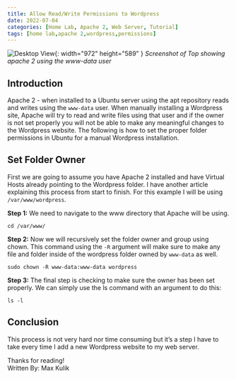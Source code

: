 ```yaml
---
title: Allow Read/Write Permissions to Wordpress
date: 2022-07-04
categories: [Home Lab, Apache 2, Web Server, Tutorial]
tags: [home lab,apache 2,wordpress,permissions]
---
```


![Desktop View](/klabsdev/images/ApacheReadWrite.png){: width="972" height="589" }
_Screenshot of Top showing apache 2 using the www-data user_

## Introduction
Apache 2 - when installed to a Ubuntu server using the apt repository reads and writes using the `www-data` user. When manually installing a Wordpress site, Apache will try to read and write files using that user and if the owner is not set properly you will not be able to make any meaningful changes to the Wordpress website. The following is how to set the proper folder permissions in Ubuntu for a manual Wordpress installation. 

## Set Folder Owner
First we are going to assume you have Apache 2 installed and have Virtual Hosts already pointing to the Wordpress folder. I have another article explaining this process from start to finish. For this example I will be using `/var/www/wordpress`.

**Step 1:** We need to navigate to the www directory that Apache will be using.
```console
cd /var/www/ 
```

**Step 2:** Now we will recursively set the folder owner and group using chown. This command using the `-R` argument will make sure to make any file and folder inside of the wordpress folder owned by `www-data` as well. 
```console
sudo chown -R www-data:www-data wordpress
```

**Step 3:** The final step is checking to make sure the owner has been set properly. We can simply use the ls command with an argument to do this:
```console
ls -l
```

## Conclusion
This process is not very hard nor time consuming but it’s a step I have to take every time I add a new Wordpress website to my web server.

Thanks for reading!
<br>
Written By: Max Kulik